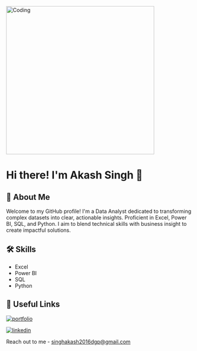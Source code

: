 <img align="center" alt="Coding" width="400" src="https://analyticsindiamag.com/wp-content/uploads/2018/12/developer-dribbble.gif">

# Hi there! I'm Akash Singh 👋

## 🚀 About Me
Welcome to my GitHub profile! I'm a Data Analyst dedicated to transforming complex datasets into clear, actionable insights. Proficient in Excel, Power BI, SQL, and Python. I aim to blend technical skills with business insight to create impactful solutions.


## 🛠 Skills

* Excel
* Power BI
* SQL 
* Python


## 🔗 Useful Links

[![portfolio](https://img.shields.io/badge/my_portfolio-000?style=for-the-badge&logo=ko-fi&logoColor=white)](https://codebasics.io/portfolio/Akash-Singh)

[![linkedin](https://img.shields.io/badge/linkedin-0A66C2?style=for-the-badge&logo=linkedin&logoColor=white)](https://www.linkedin.com/in/akash-singh-dataanalyst/)

Reach out to me - singhakash2016dgp@gmail.com
